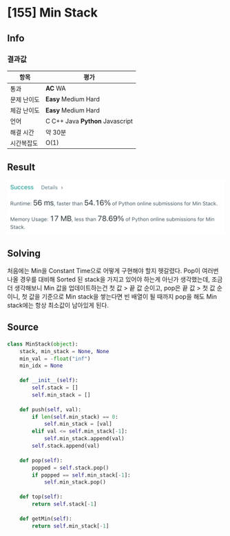 # [155] Min Stack

## Info

### 결과값

| 항목        | 평가                             |
| ----------- | -------------------------------- |
| 통과        | **AC** WA                        |
| 문제 난이도 | **Easy** Medium Hard             |
| 체감 난이도 | **Easy** Medium Hard             |
| 언어        | C C++ Java **Python** Javascript |
| 해결 시간   | 약 30분                          |
| 시간복잡도  | O(1)                             |

## Result

![155](155.png)

## Solving

처음에는 Min을 Constant Time으로 어떻게 구현해야 할지 헷갈렸다. Pop이 여러번 나올 경우를 대비해 Sorted 된 stack을 가지고 있어야 하는게 아닌가 생각했는데, 조금 더 생각해보니 Min 값을 업데이트하는건 첫 값 > 끝 값 순이고, pop은 끝 값 > 첫 값 순이니, 첫 값을 기준으로 Min stack을 쌓는다면 빈 배열이 될 때까지 pop을 해도 Min stack에는 항상 최소값이 남아있게 된다.

## Source

```python
class MinStack(object):
    stack, min_stack = None, None
    min_val = -float("inf")
    min_idx = None

    def __init__(self):
        self.stack = []
        self.min_stack = []

    def push(self, val):
        if len(self.min_stack) == 0:
            self.min_stack = [val]
        elif val <= self.min_stack[-1]:
            self.min_stack.append(val)
        self.stack.append(val)

    def pop(self):
        popped = self.stack.pop()
        if popped == self.min_stack[-1]:
            self.min_stack.pop()

    def top(self):
        return self.stack[-1]

    def getMin(self):
        return self.min_stack[-1]
```

